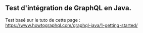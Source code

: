 ## Test d'intégration de GraphQL en Java.

Test basé sur le tuto de cette page : https://www.howtographql.com/graphql-java/1-getting-started/
